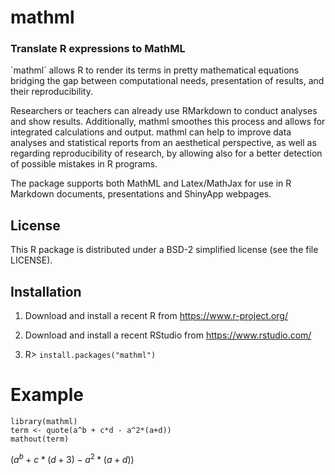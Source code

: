 # mathml
### Translate R expressions to MathML

´mathml´ allows R to render its terms in pretty mathematical equations
bridging the gap between computational needs, presentation of results, and their
reproducibility. 

Researchers or teachers can already use RMarkdown to conduct analyses and show
results. Additionally, mathml smoothes this process and allows for integrated
calculations and output. mathml can help to improve data analyses and 
statistical reports from an aesthetical perspective, as well as regarding 
reproducibility of research, by allowing also for a better detection of possible
mistakes in R programs. 

The package supports both MathML and Latex/MathJax for use in R Markdown documents, 
presentations and ShinyApp webpages.

## License
This R package is distributed under a BSD-2 simplified license (see the file LICENSE).

## Installation

1. Download and install a recent R from https://www.r-project.org/

2. Download and install a recent RStudio from https://www.rstudio.com/

3. R> `install.packages("mathml")`


# Example

````
library(mathml)
term <- quote(a^b + c*d - a^2*(a+d))
mathout(term)
````

$(a^b + c*(d+3) - a^2*(a+d))$


